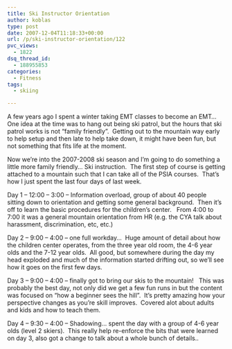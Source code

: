 ```yaml
---
title: Ski Instructor Orientation
author: koblas
type: post
date: 2007-12-04T11:18:33+00:00
url: /p/ski-instructor-orientation/122
pvc_views:
  - 1822
dsq_thread_id:
  - 188955853
categories:
  - Fitness
tags:
  - skiing

---
```

A few years ago I spent a winter taking EMT classes to become an EMT&#8230;&nbsp; One idea at the time was to hang out being ski patrol, but the hours that ski patrol works is not &#8220;family friendly&#8221;.&nbsp; Getting out to the mountain way early to help setup and then late to help take down, it might have been fun, but not something that fits life at the moment.

Now we&#8217;re into the 2007-2008 ski season and I&#8217;m going to do something a little more family friendly&#8230; Ski instruction.&nbsp; The first step of course is getting attached to a mountain such that I can take all of the PSIA courses.&nbsp; That&#8217;s how I just spent the last four days of last week.

Day 1 &#8211; 12:00 &#8211; 3:00 &#8211; Information overload, group of about 40 people sitting down to orientation and getting some general background.&nbsp; Then it&#8217;s off to learn the basic procedures for the children&#8217;s center.&nbsp;&nbsp; From 4:00 to 7:00 it was a general mountain orientation from HR (e.g. the CYA talk about harassment, discrimination, etc, etc.)

Day 2 &#8211; 9:00 &#8211; 4:00 &#8211; one full workday&#8230;&nbsp; Huge amount of detail about how the children center operates, from the three year old room, the 4-6 year olds and the 7-12 year olds.&nbsp; All good, but somewhere during the day my head exploded and much of the information started drifting out, so we&#8217;ll see how it goes on the first few days.

Day 3 &#8211; 9:00 &#8211; 4:00 &#8211; finally got to bring our skis to the mountain!&nbsp;&nbsp; This was probably the best day, not only did we get a few fun runs in but the content was focused on &#8220;how a beginner sees the hill&#8221;.&nbsp; It&#8217;s pretty amazing how your perspective changes as you&#8217;re skill improves.&nbsp; Covered alot about adults and kids and how to teach them.

Day 4 &#8211; 9:30 &#8211; 4:00 &#8211; Shadowing&#8230; spent the day with a group of 4-6 year olds (level 2 skiers).&nbsp; This really help re-enforce the bits that were learned on day 3, also got a change to talk about a whole bunch of details..
